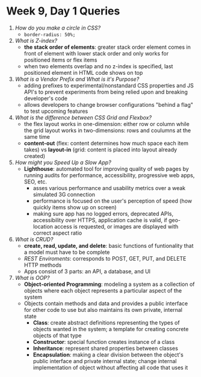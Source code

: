 # Week 9, Day 1 Queries
1. *How do you make a circle in CSS?*
   - `border-radius: 50%;`
2. *What is Z-index?*
   - **the stack order of elements**: greater stack order element comes in front of element with lower stack order and only works for positioned items or flex items
   - when two elements overlap and no z-index is specified, last positioned element in HTML code shows on top
3. *What is a Vendor Prefix and What is it's Purpose?*
   - adding prefixes to experimental/nonstandard CSS properties and JS API's to prevent experiments from being relied upon and breaking developer's code
   - allows developers to change browser configurations "behind a flag" to test upcoming features
4. *What is the difference between CSS Grid and Flexbox?*
   - the flex layout works in one-dimension: either row or column while the grid layout works in two-dimensions: rows and coulumns at the same time
   - **content-out** (flex: content determines how much space each item takes)  vs **layout-in** (grid: content is placed into layout already created)
5. *How might you Speed Up a Slow App?*
   - **Lighthouse**: automated tool for improving quality of web pages by running audits for performance, accessibility, progressive web apps, SEO, etc.
      - asses various performance and usability metrics over a weak simulated 3G connection
      - performance is focused on the user's perception of speed (how quickly items show up on screen)
      - making sure app has no logged errors, deprecated APIs, accessibility over HTTPS, application cache is valid, if geo-location access is requested, or images are displayed with correct aspect ratio
6. *What is CRUD?*
   - **create, read, update, and delete**: basic functions of funtionality that a model must have to be complete
   - *REST Enviroments*: corresponds to POST, GET, PUT, and DELETE HTTP methods
   - Apps consist of 3 parts: an API, a database, and UI
7. *What is OOP?*
   - **Object-oriented Programming**: modeling a system as a collection of objects where each object represents a particular aspect of the system
   - Objects contain methods and data and  provides a public interface for other code to use but also maintains its own private, internal state
      - **Class**: create abstract definitions representing the types of objects wanted in the system; a template for creating concrete objects of that type
      - **Constructor**: special function creates instance of a class
      - **Inheritance**: represent shared properties between classes
      - **Encapsulation**: making a clear division between the object's public interface and private internal state; change internal implementation of object without affecting all code that uses it
 